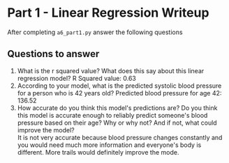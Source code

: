 # Part 1 - Linear Regression Writeup

After completing `a6_part1.py` answer the following questions

## Questions to answer

1. What is the r squared value?  What does this say about this linear regression model?
R Squared value: 0.63
2. According to your model, what is the predicted systolic blood pressure for a person who is 42 years old?
Predicted blood pressure for age 42: 136.52
3. How accurate do you think this model's predictions are?  Do you think this model is accurate enough to reliably predict someone's blood pressure based on their age?  Why or why not?  And if not, what could improve the model?        
It is not very accurate because blood pressure changes constantly and you would need much more information and everyone's body is different. More trails would definitely improve the mode. 